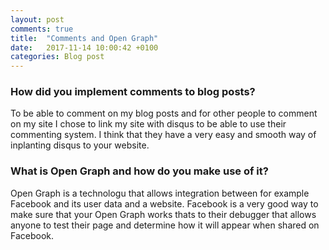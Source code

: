 ```yaml
---
layout: post
comments: true
title:  "Comments and Open Graph"
date:   2017-11-14 10:00:42 +0100
categories: Blog post
---
```

### How did you implement comments to blog posts?
To be able to comment on my blog posts and for other people to comment on my site I chose to link my site with disqus to be able to use their commenting system. I think that they have a very easy and smooth way of inplanting disqus to your website.

### What is Open Graph and how do you make use of it?
Open Graph is a technologu that allows integration between for example Facebook and its user data and a website. Facebook is a very good way to make sure that your Open Graph works thats to their debugger that allows anyone to test their page and determine how it will appear when shared on Facebook.